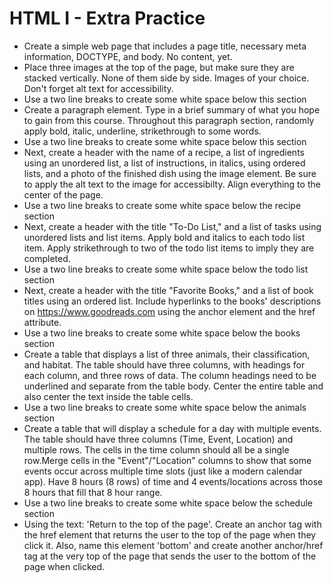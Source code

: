 # HTML I - Extra Practice
  
* Create a simple web page that includes a page title, necessary meta information, DOCTYPE, and body. No content, yet.
* Place three images at the top of the page, but make sure they are stacked vertically. None of them side by side. Images of your choice. Don't forget alt text for accessibility.
* Use a two line breaks to create some white space below this section 
* Create a paragraph element. Type in a brief summary of what you hope to gain from this course. Throughout this paragraph section, randomly apply bold, italic, underline, strikethrough to some words.
* Use a two line breaks to create some white space below this section 
* Next, create a header with the name of a recipe, a list of ingredients using an unordered list, a list of instructions, in italics, using ordered lists, and a photo of the finished dish using the image element. Be sure to apply the alt text to the image for accessibilty. Align everything to the center of the page.
* Use a two line breaks to create some white space below the recipe section 
* Next, create a header with the title "To-Do List," and a list of tasks using unordered lists and list items. Apply bold and italics to each todo list item.  Apply strikethrough to two of the todo list items to imply they are completed.
* Use a two line breaks to create some white space below the todo list section 
* Next, create a header with the title "Favorite Books," and a list of book titles using an ordered list. Include hyperlinks to the books' descriptions on https://www.goodreads.com using the anchor element and the href attribute.
* Use a two line breaks to create some white space below the books section 
* Create a table that displays a list of three animals, their classification, and habitat. The table should have three columns, with headings for each column, and three rows of data.  The column headings need to be underlined and separate from the table body. Center the entire table and also center the text inside the table cells.
* Use a two line breaks to create some white space below the animals section 
* Create a table that will display a schedule for a day with multiple events. The table should have three columns (Time, Event, Location) and multiple rows. The cells in the time column should all be a single row.Merge cells in the "Event"/"Location" columns to show that some events occur across multiple time slots (just like a modern calendar app).  Have 8 hours (8 rows) of time and 4 events/locations across those 8 hours that fill that 8 hour range.  
* Use a two line breaks to create some white space below the schedule section 
* Using the text: 'Return to the top of the page'.  Create an anchor tag with the href element that returns the user to the top of the page when they click it.  Also, name this element 'bottom' and create another anchor/href tag at the very top of the page that sends the user to the bottom of the page when clicked.